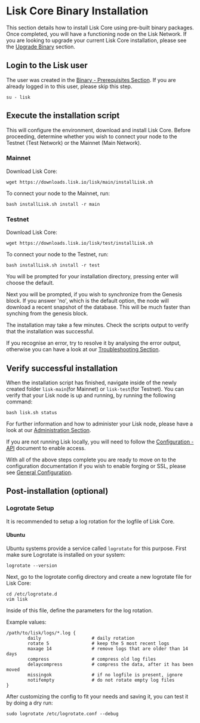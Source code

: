 # Lisk Core Binary Installation

This section details how to install Lisk Core using pre-built binary packages. Once completed, you will have a functioning node on the Lisk Network. If you are looking to upgrade your current Lisk Core installation, please see the [Upgrade Binary](lisk-core/upgrade/binary) section.

## Login to the Lisk user

The user was created in the [Binary - Prerequisites Section](lisk-core/setup/pre-install/preinstall-binary.md). If you are already logged in to this user, please skip this step.

```shell
su - lisk
```

## Execute the installation script

This will configure the environment, download and install Lisk Core.
Before proceeding, determine whether you wish to connect your node to the Testnet (Test Network) or the Mainnet (Main Network).

### Mainnet
Download Lisk Core:
```shell
wget https://downloads.lisk.io/lisk/main/installLisk.sh
```
To connect your node to the Mainnet, run:
```shell
bash installLisk.sh install -r main
```

### Testnet
Download Lisk Core:
```shell
wget https://downloads.lisk.io/lisk/test/installLisk.sh
```
To connect your node to the Testnet, run:
```shell
bash installLisk.sh install -r test
```

You will be prompted for your installation directory, pressing enter will choose the default.

Next you will be prompted, if you wish to synchronize from the Genesis block. If you answer 'no', which is the default option, 
the node will download a recent snapshot of the database. This will be much faster than synching from the genesis block. 

The installation may take a few minutes. Check the scripts output to verify that the installation was successful.

If you recognise an error, try to resolve it by analysing the error output, otherwise you can have a look at our [Troubleshooting Section](lisk-core/setup/troubleshooting/troubleshooting.md).

## Verify successful installation

When the installation script has finished, navigate inside of the newly created folder `lisk-main`(for Mainnet) or `lisk-test`(for Testnet).
You can verify that your Lisk node is up and running, by running the following command:
```shell
bash lisk.sh status
```
For further information and how to administer your Lisk node, please have a look at our [Administration Section](lisk-core/user-guide/administration/admin-binary.md).

If you are not running Lisk locally, you will need to follow the [Configuration - API](lisk-core/user-guide/configuration/configuration.md#api-access-control) document to enable access.

With all of the above steps complete you are ready to move on to the configuration documentation if you wish to enable forging or SSL, please see [General Configuration](lisk-core/user-guide/configuration).

## Post-installation (optional)

### Logrotate Setup

It is recommended to setup a log rotation for the logfile of Lisk Core.

#### Ubuntu
Ubuntu systems provide a service called `logrotate` for this purpose.
First make sure Logrotate is installed on your system:

```shell
logrotate --version
```

Next, go to the logrotate config directory and create a new logrotate file for Lisk Core:

```shell
cd /etc/logrotate.d
vim lisk
```

Inside of this file, define the parameters for the log rotation.

Example values:

```shell
/path/to/lisk/logs/*.log { 
        daily                   # daily rotation
        rotate 5                # keep the 5 most recent logs
        maxage 14               # remove logs that are older than 14 days
        compress                # compress old log files
        delaycompress           # compress the data, after it has been moved
        missingok               # if no logfile is present, ignore
        notifempty              # do not rotate empty log files
}
```

After customizing the config to fit your needs and saving it, you can test it by doing a dry run:

```shell
sudo logrotate /etc/logrotate.conf --debug
```
